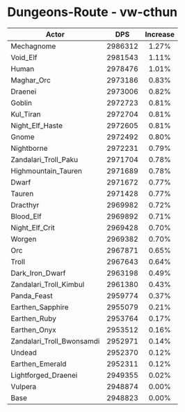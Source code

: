 # Dungeons-Route - vw-cthun
| Actor | DPS | Increase |
|---|:---:|:---:|
|Mechagnome|2986312|1.27%|
|Void_Elf|2981543|1.11%|
|Human|2978476|1.01%|
|Maghar_Orc|2973186|0.83%|
|Draenei|2973006|0.82%|
|Goblin|2972723|0.81%|
|Kul_Tiran|2972704|0.81%|
|Night_Elf_Haste|2972605|0.81%|
|Gnome|2972492|0.80%|
|Nightborne|2972231|0.79%|
|Zandalari_Troll_Paku|2971704|0.78%|
|Highmountain_Tauren|2971689|0.78%|
|Dwarf|2971672|0.77%|
|Tauren|2971428|0.77%|
|Dracthyr|2969982|0.72%|
|Blood_Elf|2969892|0.71%|
|Night_Elf_Crit|2969428|0.70%|
|Worgen|2969382|0.70%|
|Orc|2967871|0.65%|
|Troll|2967643|0.64%|
|Dark_Iron_Dwarf|2963198|0.49%|
|Zandalari_Troll_Kimbul|2961380|0.43%|
|Panda_Feast|2959774|0.37%|
|Earthen_Sapphire|2955079|0.21%|
|Earthen_Ruby|2953764|0.17%|
|Earthen_Onyx|2953512|0.16%|
|Zandalari_Troll_Bwonsamdi|2952971|0.14%|
|Undead|2952370|0.12%|
|Earthen_Emerald|2952311|0.12%|
|Lightforged_Draenei|2949355|0.02%|
|Vulpera|2948874|0.00%|
|Base|2948823|0.00%|
